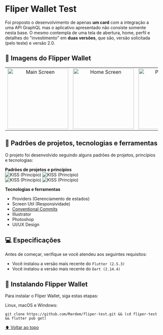 
# Fliper Wallet Test

Foi proposto o desenvolvimento de apenas **um card** com a integração a uma API GraphQL mas o aplicativo apresentado não consiste somente nesta base. O mesmo contempla de uma tela de abertura, home, perfil e detalhes do "investimento" em **duas versões**, que são, versão solicitada (pelo teste) e versão 2.0.

## 🚀 Imagens do Flipper Wallet

<table>
  <tr>
        <td align="center">
     <img src="https://i.imgur.com/QP55u0E_d.webp?maxwidth=760&fidelity=grand" width="200px;" alt="Main Screen"/><br>
   </td>
       <td align="center">
     <img src="https://i.imgur.com/sw04atJ_d.webp?maxwidth=760&fidelity=grand" width="200px;" alt="Home Screen"/><br>
   </td>
       <td align="center">
     <img src="https://i.imgur.com/36YrZos_d.webp?maxwidth=760&fidelity=grand" width="200px;" alt="Profile Screen"/><br>
   </td>
       <td align="center">
     <img src="https://i.imgur.com/vF80MQW_d.webp?maxwidth=760&fidelity=grand" width="200px;" alt="Details V1"/><br>
   </td>
      </td>
       <td align="center">
     <img src="https://i.imgur.com/XuraHg3_d.webp?maxwidth=760&fidelity=grand" width="200px;" alt="Details V2"/><br>
   </td>
  </tr>
</table>

## 🧐 Padrões de projetos, tecnologias e ferramentas

O projeto foi desenvolvido seguindo alguns padrões de projetos, princípios e tecnologias:

**Padrões de projetos e princípios**
<br>
![KISS (Princípio)](https://img.shields.io/badge/Princ%C3%ADpio%20-Single%20Responsibility-00599C)
![KISS (Princípio)](https://img.shields.io/badge/Princ%C3%ADpio%20-KISS-00599C)  
![KISS (Princípio)](https://img.shields.io/badge/Design%20Pattern-Factory-00599C) 
![KISS (Princípio)](https://img.shields.io/badge/Design%20Pattern-Builder-00599C) 

**Tecnologias e ferramentas**
 - Providers (Gerenciamento de estados)
 - Screen Util (Responsividade)
 - [Conventional Commits](https://www.conventionalcommits.org/)
 - Illustrator
 - Photoshop
 - UI/UX Design
 

## 💻 Especificações

Antes de começar, verifique se você atendeu aos seguintes requisitos:
<!---Estes são apenas requisitos de exemplo. Adicionar, duplicar ou remover conforme necessário--->
* Você instalou a versão mais recente do `Flutter (2.5.3)`
* Você instalou a versão mais recente do `Dart (2.14.4)`

## 🚀 Instalando Flipper Wallet

Para instalar o Fliper Wallet, siga estas etapas:

Linux, macOS e Windows:
```
git clone https://github.com/Mardem/fliper-test.git && (cd fliper-test && flutter pub get)
```




[⬆ Voltar ao topo](#readme)<br>